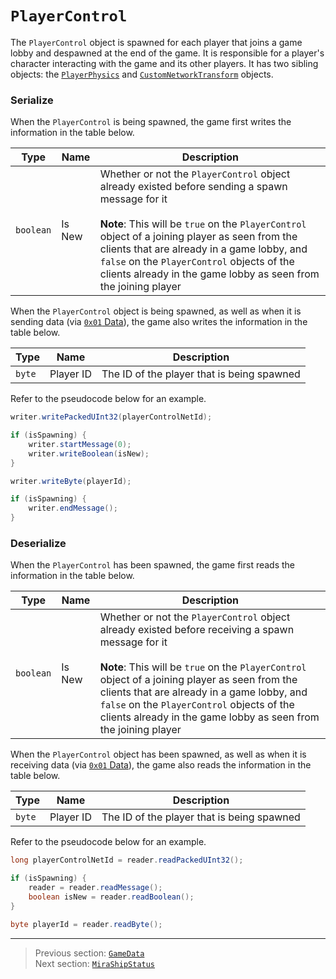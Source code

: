 # `PlayerControl`

The `PlayerControl` object is spawned for each player that joins a game lobby and despawned at the end of the game. It is responsible for a player's character interacting with the game and its other players. It has two sibling objects: the [`PlayerPhysics`](09_playerphysics.md) and [`CustomNetworkTransform`](10_customnetworktransform.md) objects.

### Serialize

When the `PlayerControl` is being spawned, the game first writes the information in the table below.

| Type | Name | Description |
| --- | --- | --- |
| `boolean` | Is New | Whether or not the `PlayerControl` object already existed before sending a spawn message for it<br><br>**Note**: This will be `true` on the `PlayerControl` object of a joining player as seen from the clients that are already in a game lobby, and `false` on the `PlayerControl` objects of the clients already in the game lobby as seen from the joining player |

When the `PlayerControl` object is being spawned, as well as when it is sending data (via [`0x01` Data](../03_gamedata_and_gamedatato_message_types/01_data.md)), the game also writes the information in the table below.

| Type | Name | Description |
| --- | --- | --- |
| `byte` | Player ID | The ID of the player that is being spawned |

Refer to the pseudocode below for an example.

```java
writer.writePackedUInt32(playerControlNetId);

if (isSpawning) {
    writer.startMessage(0);
    writer.writeBoolean(isNew);
}

writer.writeByte(playerId);

if (isSpawning) {
    writer.endMessage();
}
```

### Deserialize

When the `PlayerControl` has been spawned, the game first reads the information in the table below.

| Type | Name | Description |
| --- | --- | --- |
| `boolean` | Is New | Whether or not the `PlayerControl` object already existed before receiving a spawn message for it<br><br>**Note**: This will be `true` on the `PlayerControl` object of a joining player as seen from the clients that are already in a game lobby, and `false` on the `PlayerControl` objects of the clients already in the game lobby as seen from the joining player |

When the `PlayerControl` object has been spawned, as well as when it is receiving data (via [`0x01` Data](../03_gamedata_and_gamedatato_message_types/01_data.md)), the game also reads the information in the table below.

| Type | Name | Description |
| --- | --- | --- |
| `byte` | Player ID | The ID of the player that is being spawned |

Refer to the pseudocode below for an example.

```java
long playerControlNetId = reader.readPackedUInt32();

if (isSpawning) {
    reader = reader.readMessage();
    boolean isNew = reader.readBoolean();
}

byte playerId = reader.readByte();
```

---

> Previous section: [`GameData`](03_gamedata.md)<br>
> Next section: [`MiraShipStatus`](05_mirashipstatus.md)
